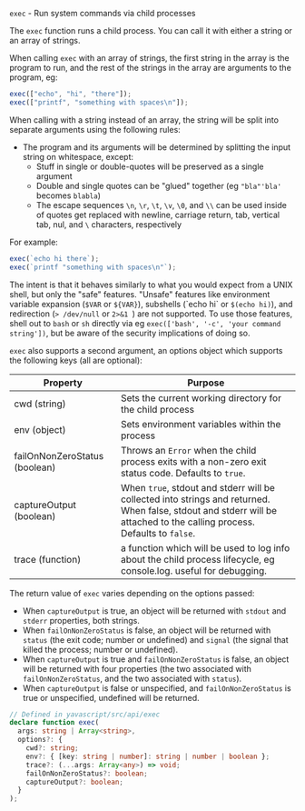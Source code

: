`exec` - Run system commands via child processes

The `exec` function runs a child process. You can call it with either a string or an array of strings.

When calling `exec` with an array of strings, the first string in the array is the program to run, and the rest of the strings in the array are arguments to the program, eg:

```ts
exec(["echo", "hi", "there"]);
exec(["printf", "something with spaces\n"]);
```

When calling with a string instead of an array, the string will be split into separate arguments using the following rules:

- The program and its arguments will be determined by splitting the input string on whitespace, except:
  - Stuff in single or double-quotes will be preserved as a single argument
  - Double and single quotes can be "glued" together (eg `"bla"'bla'` becomes `blabla`)
  - The escape sequences `\n`, `\r`, `\t`, `\v`, `\0`, and `\\` can be used inside of quotes get replaced with newline, carriage return, tab, vertical tab, nul, and `\` characters, respectively

For example:

```ts
exec(`echo hi there`);
exec(`printf "something with spaces\n"`);
```

The intent is that it behaves similarly to what you would expect from a UNIX shell, but only the "safe" features. "Unsafe" features like environment variable expansion (`$VAR` or `${VAR}`), subshells (\`echo hi\` or `$(echo hi)`), and redirection (`> /dev/null` or `2>&1 `) are not supported. To use those features, shell out to `bash` or `sh` directly via eg `exec(['bash', '-c', 'your command string'])`, but be aware of the security implications of doing so.

`exec` also supports a second argument, an options object which supports the following keys (all are optional):

| Property                      | Purpose                                                                                                                                                                 |
| ----------------------------- | ----------------------------------------------------------------------------------------------------------------------------------------------------------------------- |
| cwd (string)                  | Sets the current working directory for the child process                                                                                                                |
| env (object)                  | Sets environment variables within the process                                                                                                                           |
| failOnNonZeroStatus (boolean) | Throws an `Error` when the child process exits with a non-zero exit status code. Defaults to `true`.                                                                    |
| captureOutput (boolean)       | When `true`, stdout and stderr will be collected into strings and returned. When false, stdout and stderr will be attached to the calling process. Defaults to `false`. |
| trace (function)              | a function which will be used to log info about the child process lifecycle, eg console.log. useful for debugging.                                                      |

The return value of `exec` varies depending on the options passed:

- When `captureOutput` is true, an object will be returned with `stdout` and `stderr` properties, both strings.
- When `failOnNonZeroStatus` is false, an object will be returned with `status` (the exit code; number or undefined) and `signal` (the signal that killed the process; number or undefined).
- When `captureOutput` is true and `failOnNonZeroStatus` is false, an object will be returned with four properties (the two associated with `failOnNonZeroStatus`, and the two associated with `status`).
- When `captureOutput` is false or unspecified, and `failOnNonZeroStatus` is true or unspecified, undefined will be returned.

```ts
// Defined in yavascript/src/api/exec
declare function exec(
  args: string | Array<string>,
  options?: {
    cwd?: string;
    env?: { [key: string | number]: string | number | boolean };
    trace?: (...args: Array<any>) => void;
    failOnNonZeroStatus?: boolean;
    captureOutput?: boolean;
  }
);
```
